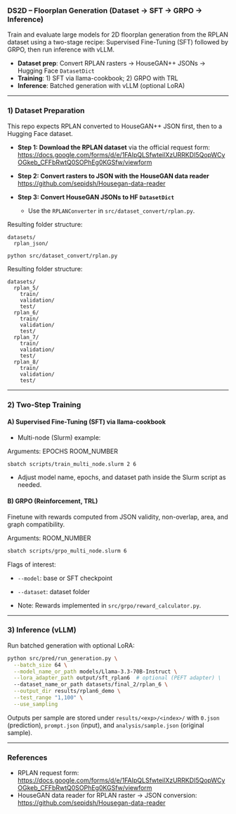 ### DS2D – Floorplan Generation (Dataset → SFT → GRPO → Inference)

Train and evaluate large models for 2D floorplan generation from the RPLAN dataset using a two-stage recipe: Supervised Fine-Tuning (SFT) followed by GRPO, then run inference with vLLM.

- **Dataset prep**: Convert RPLAN rasters → HouseGAN++ JSONs → Hugging Face `DatasetDict`
- **Training**: 1) SFT via llama-cookbook; 2) GRPO with TRL
- **Inference**: Batched generation with vLLM (optional LoRA)

---

### 1) Dataset Preparation

This repo expects RPLAN converted to HouseGAN++ JSON first, then to a Hugging Face dataset.

- **Step 1: Download the RPLAN dataset** via the official request form: https://docs.google.com/forms/d/e/1FAIpQLSfwteilXzURRKDI5QopWCyOGkeb_CFFbRwtQ0SOPhEg0KGSfw/viewform

- **Step 2: Convert rasters to JSON with the HouseGAN data reader** https://github.com/sepidsh/Housegan-data-reader

- **Step 3: Convert HouseGAN JSONs to HF `DatasetDict`**
  - Use the `RPLANConverter` in `src/dataset_convert/rplan.py`.

Resulting folder structure:

```text
datasets/
  rplan_json/               
```

```bash
python src/dataset_convert/rplan.py
```
Resulting folder structure:

```text
datasets/
  rplan_5/                     
    train/
    validation/
    test/
  rplan_6/
    train/
    validation/
    test/
  rplan_7/
    train/
    validation/
    test/
  rplan_8/
    train/
    validation/
    test/
```

---

### 2) Two-Step Training

#### A) Supervised Fine-Tuning (SFT) via llama-cookbook

- Multi-node (Slurm) example:

Arguments: EPOCHS ROOM_NUMBER
```bash
sbatch scripts/train_multi_node.slurm 2 6
```
- Adjust model name, epochs, and dataset path inside the Slurm script as needed.

#### B) GRPO (Reinforcement, TRL)

Finetune with rewards computed from JSON validity, non-overlap, area, and graph compatibility.

Arguments: ROOM_NUMBER
```bash
sbatch scripts/grpo_multi_node.slurm 6
```
Flags of interest:
- `--model`: base or SFT checkpoint
- `--dataset`: dataset folder 


- Note: Rewards implemented in `src/grpo/reward_calculator.py`.

---

### 3) Inference (vLLM)

Run batched generation with optional LoRA:
```bash
python src/pred/run_generation.py \
  --batch_size 64 \
  --model_name_or_path models/Llama-3.3-70B-Instruct \
  --lora_adapter_path output/sft_rplan6  # optional (PEFT adapter) \
  --dataset_name_or_path datasets/final_2/rplan_6 \
  --output_dir results/rplan6_demo \
  --test_range "1,100" \
  --use_sampling
```
Outputs per sample are stored under `results/<exp>/<index>/` with `0.json` (prediction), `prompt.json` (input), and `analysis/sample.json` (original sample).

---

### References

- RPLAN request form: https://docs.google.com/forms/d/e/1FAIpQLSfwteilXzURRKDI5QopWCyOGkeb_CFFbRwtQ0SOPhEg0KGSfw/viewform
- HouseGAN data reader for RPLAN raster → JSON conversion: https://github.com/sepidsh/Housegan-data-reader 